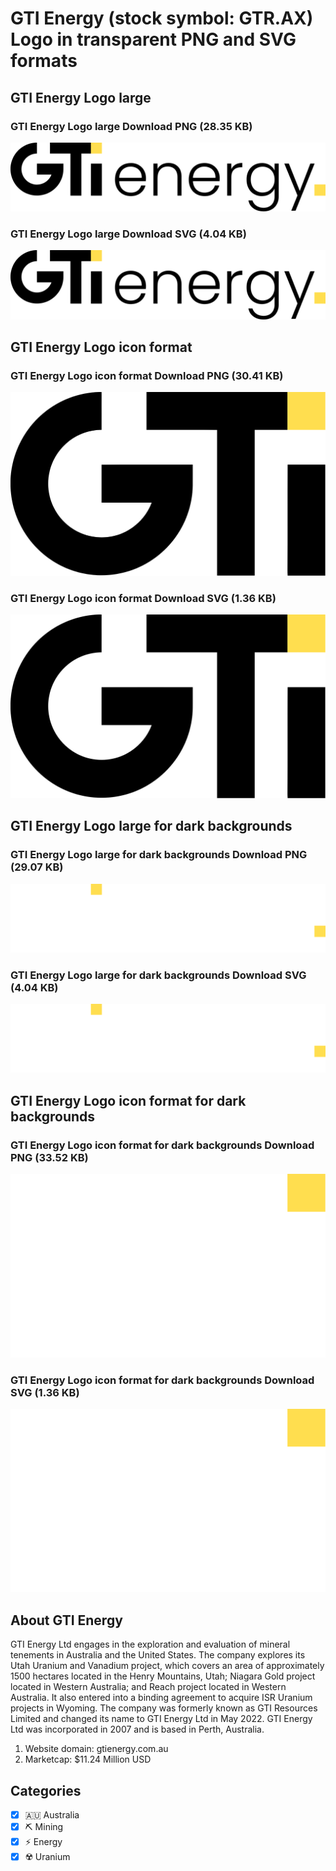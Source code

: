 # GTI Energy (stock symbol: GTR.AX) Logo in transparent PNG and SVG formats

## GTI Energy Logo large

### GTI Energy Logo large Download PNG (28.35 KB)

![GTI Energy Logo large Download PNG (28.35 KB)](/img/orig/GTR.AX_BIG-b4608646.png)

### GTI Energy Logo large Download SVG (4.04 KB)

![GTI Energy Logo large Download SVG (4.04 KB)](/img/orig/GTR.AX_BIG-53862f20.svg)

## GTI Energy Logo icon format

### GTI Energy Logo icon format Download PNG (30.41 KB)

![GTI Energy Logo icon format Download PNG (30.41 KB)](/img/orig/GTR.AX-9383742d.png)

### GTI Energy Logo icon format Download SVG (1.36 KB)

![GTI Energy Logo icon format Download SVG (1.36 KB)](/img/orig/GTR.AX-12a86446.svg)

## GTI Energy Logo large for dark backgrounds

### GTI Energy Logo large for dark backgrounds Download PNG (29.07 KB)

![GTI Energy Logo large for dark backgrounds Download PNG (29.07 KB)](/img/orig/GTR.AX_BIG.D-21afd146.png)

### GTI Energy Logo large for dark backgrounds Download SVG (4.04 KB)

![GTI Energy Logo large for dark backgrounds Download SVG (4.04 KB)](/img/orig/GTR.AX_BIG.D-bb8b0008.svg)

## GTI Energy Logo icon format for dark backgrounds

### GTI Energy Logo icon format for dark backgrounds Download PNG (33.52 KB)

![GTI Energy Logo icon format for dark backgrounds Download PNG (33.52 KB)](/img/orig/GTR.AX.D-c8a5dfda.png)

### GTI Energy Logo icon format for dark backgrounds Download SVG (1.36 KB)

![GTI Energy Logo icon format for dark backgrounds Download SVG (1.36 KB)](/img/orig/GTR.AX.D-dd065a9b.svg)

## About GTI Energy

GTI Energy Ltd engages in the exploration and evaluation of mineral tenements in Australia and the United States. The company explores its Utah Uranium and Vanadium project, which covers an area of approximately 1500 hectares located in the Henry Mountains, Utah; Niagara Gold project located in Western Australia; and Reach project located in Western Australia. It also entered into a binding agreement to acquire ISR Uranium projects in Wyoming. The company was formerly known as GTI Resources Limited and changed its name to GTI Energy Ltd in May 2022. GTI Energy Ltd was incorporated in 2007 and is based in Perth, Australia.

1. Website domain: gtienergy.com.au
2. Marketcap: $11.24 Million USD


## Categories
- [x] 🇦🇺 Australia
- [x] ⛏️ Mining
- [x] ⚡ Energy
- [x] ☢️ Uranium
